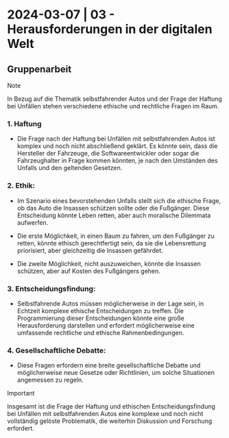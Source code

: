 # 2024-03-07 | 03 - Herausforderungen in der digitalen Welt

## Gruppenarbeit

>[!NOTE]
In Bezug auf die Thematik selbstfahrender Autos und der Frage der Haftung bei Unfällen stehen verschiedene ethische und rechtliche Fragen im Raum.

### 1. Haftung
- Die Frage nach der Haftung bei Unfällen mit selbstfahrenden Autos ist komplex und noch nicht abschließend geklärt. Es könnte sein, dass die Hersteller der Fahrzeuge, die Softwareentwickler oder sogar die Fahrzeughalter in Frage kommen könnten, je nach den Umständen des Unfalls und den geltenden Gesetzen.

### 2. Ethik:
- Im Szenario eines bevorstehenden Unfalls stellt sich die ethische Frage, ob das Auto die Insassen schützen sollte oder die Fußgänger. Diese Entscheidung könnte Leben retten, aber auch moralische Dilemmata aufwerfen.

- Die erste Möglichkeit, in einen Baum zu fahren, um den Fußgänger zu retten, könnte ethisch gerechtfertigt sein, da sie die Lebensrettung priorisiert, aber gleichzeitig die Insassen gefährdet.

- Die zweite Möglichkeit, nicht auszuweichen, könnte die Insassen schützen, aber auf Kosten des Fußgängers gehen.

### 3. Entscheidungsfindung:
- Selbstfahrende Autos müssen möglicherweise in der Lage sein, in Echtzeit komplexe ethische Entscheidungen zu treffen. Die Programmierung dieser Entscheidungen könnte eine große Herausforderung darstellen und erfordert möglicherweise eine umfassende rechtliche und ethische Rahmenbedingungen.

### 4. Gesellschaftliche Debatte:
- Diese Fragen erfordern eine breite gesellschaftliche Debatte und möglicherweise neue Gesetze oder Richtlinien, um solche Situationen angemessen zu regeln.

>[!IMPORTANT]
Insgesamt ist die Frage der Haftung und ethischen Entscheidungsfindung bei Unfällen mit selbstfahrenden Autos eine komplexe und noch nicht vollständig gelöste Problematik, die weiterhin Diskussion und Forschung erfordert.
